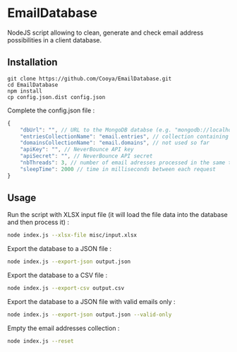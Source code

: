 # EmailDatabase

NodeJS script allowing to clean, generate and check email address possibilities in a client database.

## Installation
```
git clone https://github.com/Cooya/EmailDatabase.git
cd EmailDatabase
npm install
cp config.json.dist config.json
```
Complete the config.json file :
```js
{
    "dbUrl": "", // URL to the MongoDB databse (e.g. "mongodb://localhost:27017/db")
    "entriesCollectionName": "email.entries", // collection containing the email adresses data
    "domainsCollectionName": "email.domains", // not used so far
    "apiKey": "", // NeverBounce API key
    "apiSecret": "", // NeverBounce API secret
    "nbThreads": 3, // number of email adresses processed in the same time
    "sleepTime": 2000 // time in milliseconds between each request
}
```

## Usage

Run the script with XLSX input file (it will load the file data into the database and then process it) :
```bash
node index.js --xlsx-file misc/input.xlsx
```

Export the database to a JSON file :
```bash
node index.js --export-json output.json
```

Export the database to a CSV file :
```bash
node index.js --export-csv output.csv
```

Export the database to a JSON file with valid emails only :
```bash
node index.js --export-json output.json --valid-only
```

Empty the email addresses collection :
```bash
node index.js --reset
```
